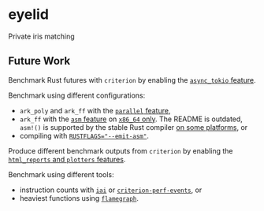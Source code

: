 # eyelid
Private iris matching

## Future Work

Benchmark Rust futures with `criterion` by enabling the [`async_tokio` feature](https://bheisler.github.io/criterion.rs/book/user_guide/benchmarking_async.html).

Benchmark using different configurations:
- `ark_poly` and `ark_ff` with the [`parallel` feature](https://github.com/search?q=repo%3Aarkworks-rs%2Falgebra+parallel&type=code),
- `ark_ff` with the [`asm` feature](https://github.com/arkworks-rs/algebra/blob/master/README.md#assembly-backend-for-field-arithmetic) on [`x86_64` only](https://doc.rust-lang.org/cargo/reference/specifying-dependencies.html#platform-specific-dependencies). The README is outdated, `asm!()` is supported by the stable Rust compiler [on some platforms](https://doc.rust-lang.org/core/arch/index.html#modules), or
- compiling with [`RUSTFLAGS="--emit-asm"`](https://github.com/arkworks-rs/dpc/blob/bea4439a23fe0f3a8e857db5c0740d26e85bd726/README.md?plain=1#L83).

Produce different benchmark outputs from `criterion` by enabling the [`html_reports` and `plotters` features](https://bheisler.github.io/criterion.rs/book/user_guide/html_report.html).

Benchmark using different tools:
- instruction counts with [`iai`](https://bheisler.github.io/criterion.rs/book/iai/getting_started.html) or [`criterion-perf-events`](https://crates.io/crates/criterion-perf-events), or
- heaviest functions using [`flamegraph`](https://github.com/flamegraph-rs/flamegraph).
